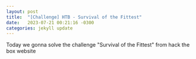 ```yaml
---
layout: post
title:  "[Challenge] HTB - Survival of the Fittest"
date:   2023-07-21 00:21:16 -0300
categories: jekyll update
---
```


Today we gonna solve the challenge "Survival of the Fittest" from hack the box website
